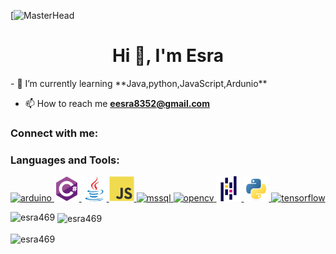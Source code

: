 [![MasterHead](https://www.google.com/search?sca_esv=3bc652a4c53a3f84&rlz=1C1CHZN_trTR1024TR1024&sxsrf=ACQVn0_51eEzx6ik0QQEGeuvOvZU2857AA:1708881078968&q=programlama+dilleri&tbm=isch&source=lnms&sa=X&ved=2ahUKEwiLhbON_saEAxXUSvEDHZvoB8IQ0pQJegQIDhAB&biw=1920&bih=919&dpr=1#imgrc=cHhSxmT2YOQnrM)
<h1 align="center">Hi 👋, I'm Esra</h1>
- 🌱 I’m currently learning **Java,python,JavaScript,Ardunio**

- 📫 How to reach me **eesra8352@gmail.com**

<h3 align="left">Connect with me:</h3>
<p align="left">
</p>

<h3 align="left">Languages and Tools:</h3>
<p align="left"> <a href="https://www.arduino.cc/" target="_blank" rel="noreferrer"> <img src="https://cdn.worldvectorlogo.com/logos/arduino-1.svg" alt="arduino" width="40" height="40"/> </a> <a href="https://www.w3schools.com/cs/" target="_blank" rel="noreferrer"> <img src="https://raw.githubusercontent.com/devicons/devicon/master/icons/csharp/csharp-original.svg" alt="csharp" width="40" height="40"/> </a> <a href="https://www.java.com" target="_blank" rel="noreferrer"> <img src="https://raw.githubusercontent.com/devicons/devicon/master/icons/java/java-original.svg" alt="java" width="40" height="40"/> </a> <a href="https://developer.mozilla.org/en-US/docs/Web/JavaScript" target="_blank" rel="noreferrer"> <img src="https://raw.githubusercontent.com/devicons/devicon/master/icons/javascript/javascript-original.svg" alt="javascript" width="40" height="40"/> </a> <a href="https://www.microsoft.com/en-us/sql-server" target="_blank" rel="noreferrer"> <img src="https://www.svgrepo.com/show/303229/microsoft-sql-server-logo.svg" alt="mssql" width="40" height="40"/> </a> <a href="https://opencv.org/" target="_blank" rel="noreferrer"> <img src="https://www.vectorlogo.zone/logos/opencv/opencv-icon.svg" alt="opencv" width="40" height="40"/> </a> <a href="https://pandas.pydata.org/" target="_blank" rel="noreferrer"> <img src="https://raw.githubusercontent.com/devicons/devicon/2ae2a900d2f041da66e950e4d48052658d850630/icons/pandas/pandas-original.svg" alt="pandas" width="40" height="40"/> </a> <a href="https://www.python.org" target="_blank" rel="noreferrer"> <img src="https://raw.githubusercontent.com/devicons/devicon/master/icons/python/python-original.svg" alt="python" width="40" height="40"/> </a> <a href="https://www.tensorflow.org" target="_blank" rel="noreferrer"> <img src="https://www.vectorlogo.zone/logos/tensorflow/tensorflow-icon.svg" alt="tensorflow" width="40" height="40"/> </a> </p>

<p><img align="left" src="https://github-readme-stats.vercel.app/api/top-langs?username=esra469&show_icons=true&locale=en&layout=compact" alt="esra469" /></p>

<p>&nbsp;<img align="center" src="https://github-readme-stats.vercel.app/api?username=esra469&show_icons=true&locale=en" alt="esra469" /></p>

<p><img align="center" src="https://github-readme-streak-stats.herokuapp.com/?user=esra469&" alt="esra469" /></p>
